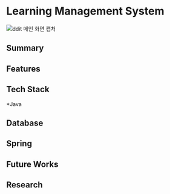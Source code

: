 # Learning Management System

![ddit 메인 화면 캡처](https://user-images.githubusercontent.com/107231837/211437489-77a27e9b-5d76-42b3-8ed6-735ac298f45c.PNG)

## Summary

## Features

## Tech Stack
*Java

## Database

## Spring

## Future Works

## Research
